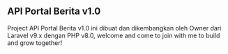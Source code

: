 ## API Portal Berita v1.0
Project API Portal Berita v1.0 ini dibuat dan dikembangkan oleh Owner dari Laravel v9.x dengan PHP v8.0, welcome and come to join with me to build and grow together!